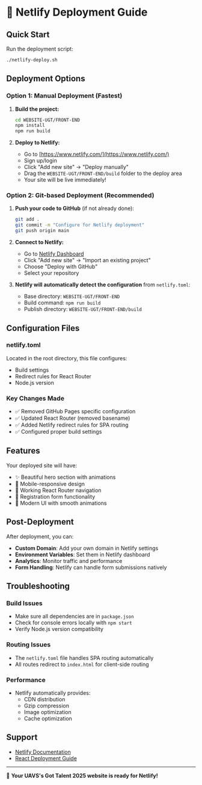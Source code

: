 # 🚀 Netlify Deployment Guide

## Quick Start

Run the deployment script:
```bash
./netlify-deploy.sh
```

## Deployment Options

### Option 1: Manual Deployment (Fastest)

1. **Build the project:**
   ```bash
   cd WEBSITE-UGT/FRONT-END
   npm install
   npm run build
   ```

2. **Deploy to Netlify:**
   - Go to [https://www.netlify.com/](https://www.netlify.com/)
   - Sign up/login
   - Click "Add new site" → "Deploy manually"
   - Drag the `WEBSITE-UGT/FRONT-END/build` folder to the deploy area
   - Your site will be live immediately!

### Option 2: Git-based Deployment (Recommended)

1. **Push your code to GitHub** (if not already done):
   ```bash
   git add .
   git commit -m "Configure for Netlify deployment"
   git push origin main
   ```

2. **Connect to Netlify:**
   - Go to [Netlify Dashboard](https://app.netlify.com/)
   - Click "Add new site" → "Import an existing project"
   - Choose "Deploy with GitHub"
   - Select your repository

3. **Netlify will automatically detect the configuration** from `netlify.toml`:
   - Base directory: `WEBSITE-UGT/FRONT-END`
   - Build command: `npm run build`
   - Publish directory: `WEBSITE-UGT/FRONT-END/build`

## Configuration Files

### netlify.toml
Located in the root directory, this file configures:
- Build settings
- Redirect rules for React Router
- Node.js version

### Key Changes Made
- ✅ Removed GitHub Pages specific configuration
- ✅ Updated React Router (removed basename)
- ✅ Added Netlify redirect rules for SPA routing
- ✅ Configured proper build settings

## Features

Your deployed site will have:
- ✨ Beautiful hero section with animations
- 📱 Mobile-responsive design
- 🔗 Working React Router navigation
- 📝 Registration form functionality
- 🎨 Modern UI with smooth animations

## Post-Deployment

After deployment, you can:
- **Custom Domain**: Add your own domain in Netlify settings
- **Environment Variables**: Set them in Netlify dashboard
- **Analytics**: Monitor traffic and performance
- **Form Handling**: Netlify can handle form submissions natively

## Troubleshooting

### Build Issues
- Make sure all dependencies are in `package.json`
- Check for console errors locally with `npm start`
- Verify Node.js version compatibility

### Routing Issues
- The `netlify.toml` file handles SPA routing automatically
- All routes redirect to `index.html` for client-side routing

### Performance
- Netlify automatically provides:
  - CDN distribution
  - Gzip compression
  - Image optimization
  - Cache optimization

## Support

- [Netlify Documentation](https://docs.netlify.com/)
- [React Deployment Guide](https://create-react-app.dev/docs/deployment/)

---

🎉 **Your UAVS's Got Talent 2025 website is ready for Netlify!** 